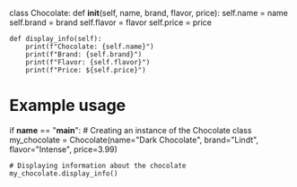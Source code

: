 class Chocolate:
    def __init__(self, name, brand, flavor, price):
        self.name = name
        self.brand = brand
        self.flavor = flavor
        self.price = price

    def display_info(self):
        print(f"Chocolate: {self.name}")
        print(f"Brand: {self.brand}")
        print(f"Flavor: {self.flavor}")
        print(f"Price: ${self.price}")

# Example usage
if __name__ == "__main__":
    # Creating an instance of the Chocolate class
    my_chocolate = Chocolate(name="Dark Chocolate", brand="Lindt", flavor="Intense", price=3.99)

    # Displaying information about the chocolate
    my_chocolate.display_info()
